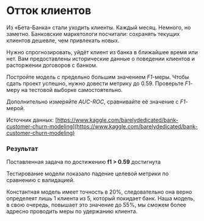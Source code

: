 # Отток клиентов

Из «Бета-Банка» стали уходить клиенты. Каждый месяц. Немного, но заметно. Банковские маркетологи посчитали: сохранять текущих клиентов дешевле, чем привлекать новых.

Нужно спрогнозировать, уйдёт клиент из банка в ближайшее время или нет. Вам предоставлены исторические данные о поведении клиентов и расторжении договоров с банком. 

Постройте модель с предельно большим значением *F1*-меры. Чтобы сдать проект успешно, нужно довести метрику до 0.59. Проверьте *F1*-меру на тестовой выборке самостоятельно.

Дополнительно измеряйте *AUC-ROC*, сравнивайте её значение с *F1*-мерой.

Источник данных: [https://www.kaggle.com/barelydedicated/bank-customer-churn-modeling](https://www.kaggle.com/barelydedicated/bank-customer-churn-modeling)


### Результат

Поставленная задача по достижению **f1 > 0.59** достигнута

Тестирование модели показало падение целевой метрики по сравнению с валидацией.

Константная модель имеет точность в 20%, следовательно она верно определеят лишь 1 клиента из 5, который покидает банк. Наша модель, в свою очередь, повышает это значение до 55%, мы сможем более адресно проводить меры по удержанию клиента.